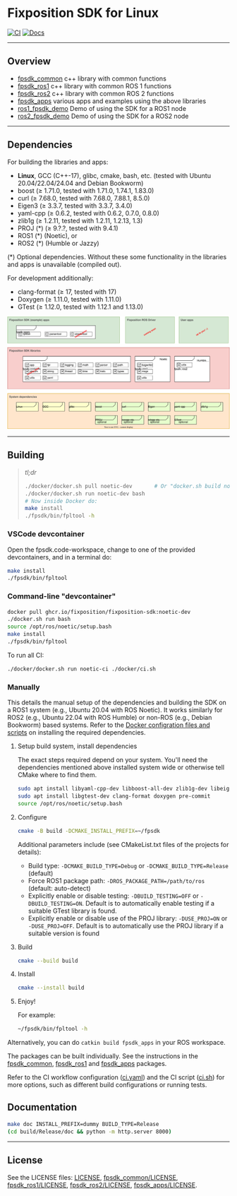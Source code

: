 # Fixposition SDK for Linux

[![CI](https://github.com/fixposition/fixposition-sdk/actions/workflows/ci.yml/badge.svg)](https://github.com/fixposition/fixposition-sdk/actions/workflows/ci.yml)
[![Docs](https://img.shields.io/badge/Documentation-781808)](https://fixposition.github.io/fixposition-sdk/fixposition-sdk-docs)

---
## Overview

- [fpsdk_common](../fpsdk_common/README.md) c++ library with common functions
- [fpsdk_ros1](../fpsdk_ros1/README.md) c++ library with common ROS 1 functions
- [fpsdk_ros2](../fpsdk_ros2/README.md) c++ library with common ROS 2 functions
- [fpsdk_apps](../fpsdk_apps/README.md) various apps and examples using the above libraries
- [ros1_fpsdk_demo](../ros1_fpsdk_demo/README.md) Demo of using the SDK for a ROS1 node
- [ros2_fpsdk_demo](../ros2_fpsdk_demo/README.md) Demo of using the SDK for a ROS2 node

---
## Dependencies

For building the libraries and apps:

- **Linux**, GCC (C++-17), glibc, cmake, bash, etc. (tested with Ubuntu 20.04/22.04/24.04 and Debian Bookworm)
- boost           (≥ 1.71.0, tested with 1.71.0, 1.74.1, 1.83.0)
- curl            (≥ 7.68.0, tested with 7.68.0, 7.88.1, 8.5.0)
- Eigen3          (≥ 3.3.7,  tested with 3.3.7, 3.4.0)
- yaml-cpp        (≥ 0.6.2,  tested with 0.6.2, 0.7.0, 0.8.0)
- zlib1g          (≥ 1.2.11, tested with 1.2.11, 1.2.13, 1.3)
- PROJ        (*) (≥ 9.?.?,  tested with 9.4.1)
- ROS1        (*) (Noetic), or
- ROS2        (*) (Humble or Jazzy)

(*) Optional dependencies. Without these some functionality in the libraries and apps is unavailable (compiled out).

For development additionally:

- clang-format (≥ 17, tested with 17)
- Doxygen      (≥ 1.11.0, tested with 1.11.0)
- GTest        (≥ 1.12.0, tested with 1.12.1 and 1.13.0)

<img src="fpsdk-overview.drawio.svg" width="600">

---
## Building

> *tl;dr*
> ```sh
> ./docker/docker.sh pull noetic-dev       # Or "docker.sh build noetic-dev" to build the image locally
> ./docker/docker.sh run noetic-dev bash
> # Now inside Docker do:
> make install
> ./fpsdk/bin/fpltool -h
> ```

### VSCode devcontainer

Open the fpsdk.code-workspace, change to one of the provided devcontainers, and in a terminal do:

```sh
make install
./fpsdk/bin/fpltool
```

### Command-line "devcontainer"

```sh
docker pull ghcr.io/fixposition/fixposition-sdk:noetic-dev
./docker.sh run bash
source /opt/ros/noetic/setup.bash
make install
./fpsdk/bin/fpltool
```

To run all CI:

```sh
./docker/docker.sh run noetic-ci ./docker/ci.sh
```

### Manually

This details the manual setup of the dependencies and building the SDK on a ROS1 system (e.g., Ubuntu 20.04 with ROS
Noetic). It works similarly for ROS2 (e.g., Ubuntu 22.04 with ROS Humble) or non-ROS (e.g., Debian Bookworm) based
systems. Refer to the [Docker configration files and scripts](./docker) on installing the required dependencies.


1. Setup build system, install dependencies

    The exact steps required depend on your system. You'll need the dependencies mentioned above installed system wide
    or otherwise tell CMake where to find them.

    ```sh
    sudo apt install libyaml-cpp-dev libboost-all-dev zlib1g-dev libeigen3-dev linux-libc-dev       # For building
    sudo apt install libgtest-dev clang-format doxygen pre-commit                                   # For development
    source /opt/ros/noetic/setup.bash                                                               # If you have ROS1
    ```

3. Configure

    ```sh
    cmake -B build -DCMAKE_INSTALL_PREFIX=~/fpsdk
    ```

    Additional parameters include (see CMakeList.txt files of the projects for details):

    - Build type: `-DCMAKE_BUILD_TYPE=Debug` or `-DCMAKE_BUILD_TYPE=Release` (default)
    - Force ROS1 package path: `-DROS_PACKAGE_PATH=/path/to/ros` (default: auto-detect)
    - Explicitly enable or disable testing: `-DBUILD_TESTING=OFF` or `-DBUILD_TESTING=ON`. Default is to automatically
      enable testing if a suitable GTest library is found.
    - Explicitly enable or disable use of the PROJ library: `-DUSE_PROJ=ON` or `-DUSE_PROJ=OFF`. Default is to
      automatically use the PROJ library if a suitable version is found

4. Build

    ```sh
    cmake --build build
    ```

5. Install

    ```sh
    cmake --install build
    ```

6. Enjoy!

    For example:

    ```sh
    ~/fpsdk/bin/fpltool -h
    ```

Alternatively, you can do `catkin build fpsdk_apps` in your ROS workspace.

The packages can be built individually. See the instructions in the [fpsdk_common](../fpsdk_common/README.md),
[fpsdk_ros1](../fpsdk_ros1/README.md) and [fpsdk_apps](../fpsdk_apps/README.md) packages.

Refer to the CI workflow configuration ([ci.yaml](../.github/workflows/ci.yml)) and the CI script
([ci.sh](../docker/ci.sh)) for more options, such as different build configurations or running tests.


## Documentation

```sh
make doc INSTALL_PREFIX=dummy BUILD_TYPE=Release
(cd build/Release/doc && python -m http.server 8000)
```

---
## License

See the LICENSE files: [LICENSE](LICENSE), [fpsdk_common/LICENSE](../fpsdk_common/LICENSE),
[fpsdk_ros1/LICENSE](../fpsdk_ros1/LICENSE), [fpsdk_ros2/LICENSE](../fpsdk_ros2/LICENSE),
[fpsdk_apps/LICENSE](../fpsdk_apps/LICENSE).

